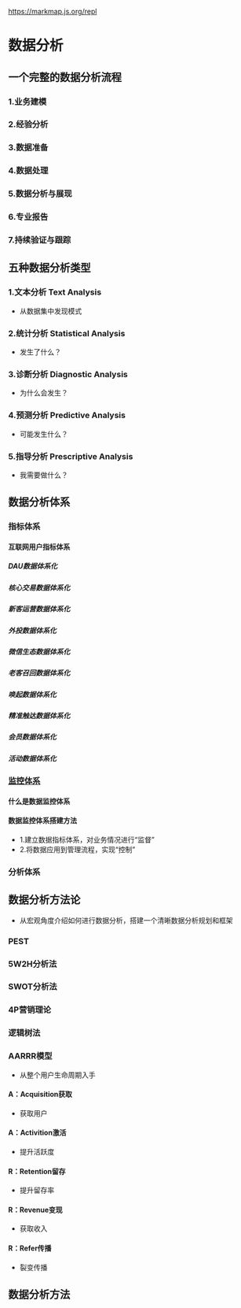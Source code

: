 https://markmap.js.org/repl

# 数据分析

## 一个完整的数据分析流程

### 1.业务建模
### 2.经验分析
### 3.数据准备
### 4.数据处理
### 5.数据分析与展现
### 6.专业报告
### 7.持续验证与跟踪

## 五种数据分析类型

### 1.文本分析 Text Analysis
- 从数据集中发现模式
### 2.统计分析 Statistical Analysis
- 发生了什么？
### 3.诊断分析 Diagnostic Analysis
- 为什么会发生？
### 4.预测分析 Predictive Analysis
- 可能发生什么？
### 5.指导分析 Prescriptive Analysis
- 我需要做什么？

## 数据分析体系

### 指标体系
#### 互联网用户指标体系
##### DAU数据体系化
##### 核心交易数据体系化
##### 新客运营数据体系化
##### 外投数据体系化
##### 微信生态数据体系化
##### 老客召回数据体系化
##### 唤起数据体系化
##### 精准触达数据体系化
##### 会员数据体系化
##### 活动数据体系化
### [监控体系](https://cloud.tencent.com/developer/article/1591023)
#### 什么是数据监控体系
#### 数据监控体系搭建方法
- 1.建立数据指标体系，对业务情况进行“监督”
- 2.将数据应用到管理流程，实现“控制”
### 分析体系

## 数据分析方法论
- 从宏观角度介绍如何进行数据分析，搭建一个清晰数据分析规划和框架
### PEST
### 5W2H分析法
### SWOT分析法
### 4P营销理论
### 逻辑树法
### AARRR模型
- 从整个用户生命周期入手
#### A：Acquisition获取
- 获取用户
#### A：Activition激活
- 提升活跃度
#### R：Retention留存
- 提升留存率
#### R：Revenue变现
- 获取收入
#### R：Refer传播
- 裂变传播
## 数据分析方法

